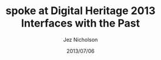 ---
title: spoke at Digital Heritage 2013 Interfaces with the Past
date: 2013/07/06
tags: [events]
author: Jez Nicholson
alias: /
---